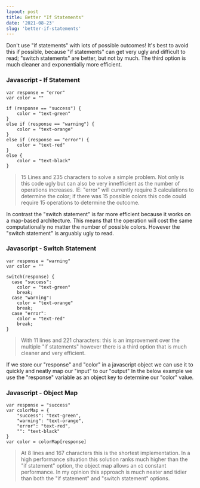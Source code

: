 ```yaml
---
layout: post
title: Better "If Statements"
date: '2021-08-23'
slug: 'better-if-statements'
---
```


Don't use "if statements" with lots of possible outcomes!
It's best to avoid this if possible, because "if statements" can get very ugly and difficult to read; "switch statements" are better, but not by much.
The third option is much cleaner and exponentially more efficient.

### Javascript - If Statement

```
var response = "error"
var color = ""

if (response == "success") {
	color = "text-green"
}
else if (response == "warning") {
	color = "text-orange"
}
else if (response == "error") {
	color = "text-red"
}
else {
	color = "text-black"
}
```

> 15 Lines and 235 characters to solve a simple problem.
> Not only is this code ugly but can also be very innefficient as the number of operations increases.
> IE: "error" will currently require 3 calculations to determine the color; if there was 15 possible colors this code could require 15 operations to determine the outcome.

In contrast the "switch statement" is far more efficient because it works on a map-based architecture.
This means that the operation will cost the same computationally no matter the number of possible colors.
However the "switch statement" is arguably ugly to read.

### Javascript - Switch Statement

```
var response = "warning"
var color = ""

switch(response) {
  case "success":
    color = "text-green"
    break;
  case "warning":
    color = "text-orange"
    break;
  case "error":
    color = "text-red"
    break;
}
```

> With 11 lines and 221 characters: this is an improvement over the multiple "if statements" however there is a third option that is much cleaner and very efficient.

If we store our "response" and "color" in a javascript object we can use it to quickly and neatly map our "input" to our "output"
In the below example we use the "response" variable as an object key to determine our "color" value.

### Javascript - Object Map

```
var response = "success"
var colorMap = {
	"success": "text-green",
	"warning": "text-orange",
	"error": "text-red",
	"": "text-black"
}
var color = colorMap[response]
```

> At 8 lines and 167 characters this is the shortest implementation.
> In a high performance situation this solution ranks much higher than the "if statement" option, the object map allows an `o1` constant performance.
> In my opinion this approach is much neater and tidier than both the "if statement" and "switch statement" options.

